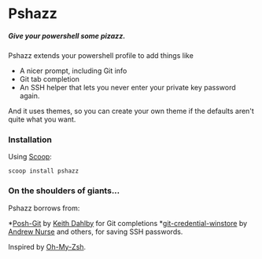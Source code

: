 # Pshazz
##### Give your powershell some pizazz.

Pshazz extends your powershell profile to add things like

* A nicer prompt, including Git info
* Git tab completion
* An SSH helper that lets you never enter your private key password again.

And it uses themes, so you can create your own theme if the defaults aren't quite what you want.

### Installation
Using [Scoop](http://scoop.sh):
	
	scoop install pshazz

### On the shoulders of giants...
Pshazz borrows from:

*[Posh-Git](https://github.com/dahlbyk/posh-git) by [Keith Dahlby](http://lostechies.com/keithdahlby/) for Git completions
*[git-credential-winstore](http://gitcredentialstore.codeplex.com/) by [Andrew Nurse](http://vibrantcode.com/) and others, for saving SSH passwords.

Inspired by [Oh-My-Zsh](https://github.com/robbyrussell/oh-my-zsh).